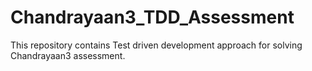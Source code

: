 # Chandrayaan3_TDD_Assessment
This repository contains Test driven development approach for solving Chandrayaan3 assessment. 
